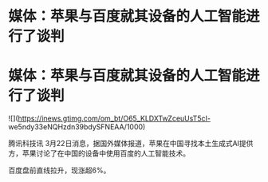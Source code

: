 # 媒体：苹果与百度就其设备的人工智能进行了谈判

# 媒体：苹果与百度就其设备的人工智能进行了谈判

![](https://inews.gtimg.com/om_bt/O65_KLDXTwZceuUsT5cI-
we5ndy33eNQHzdn39bdySFNEAA/1000)

腾讯科技讯 3月22日消息，据国外媒体报道，苹果在中国寻找本土生成式AI提供方，苹果讨论了在中国的设备中使用百度的人工智能技术。

百度盘前直线拉升，现涨超6%。

